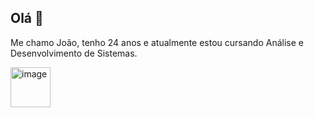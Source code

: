 ## Olá 👋

Me chamo João, tenho 24 anos e atualmente estou cursando Análise e Desenvolvimento de Sistemas.

<a href="https://getbootstrap.com/" target="_blank"> <img width="64" height="64" alt="image" src="https://github.com/user-attachments/assets/6fec6b7e-9ae3-4a89-8013-23b9aee886ae"> </a>
